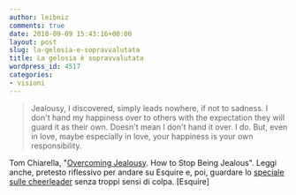 ```yaml
---
author: leibniz
comments: true
date: 2010-09-09 15:43:16+00:00
layout: post
slug: la-gelosia-e-sopravvalutata
title: La gelosia è sopravvalutata
wordpress_id: 4517
categories:
- visioni
---
```


> Jealousy, I discovered, simply leads nowhere, if not to sadness. I don't hand my happiness over to others with the expectation they will guard it as their own. Doesn't mean I don't hand it over. I do. But, even in love, maybe especially in love, your happiness is your own responsibility.


Tom Chiarella, "[Overcoming Jealousy](http://www.esquire.com/the-side/feature/women-advice/overcoming-jealousy?click=pp). How to Stop Being Jealous". Leggi anche, pretesto riflessivo per andare su Esquire e, poi, guardare lo [speciale sulle cheerleader](http://www.esquire.com/the-side/cheerleaders/nfl-cheerleaders-2010?click=pp#fbIndex1) senza troppi sensi di colpa. [Esquire]
